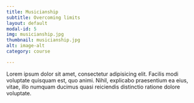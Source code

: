 ```yaml
---
title: Musicianship
subtitle: Overcoming limits
layout: default
modal-id: 5
img: musicianship.jpg
thumbnail: musicianship.jpg
alt: image-alt
category: course

---
```


Lorem ipsum dolor sit amet, consectetur adipisicing elit. Facilis modi voluptate quisquam est, quo animi. Nihil, explicabo praesentium ea eius, vitae, illo numquam ducimus quasi reiciendis distinctio ratione dolore voluptate.
